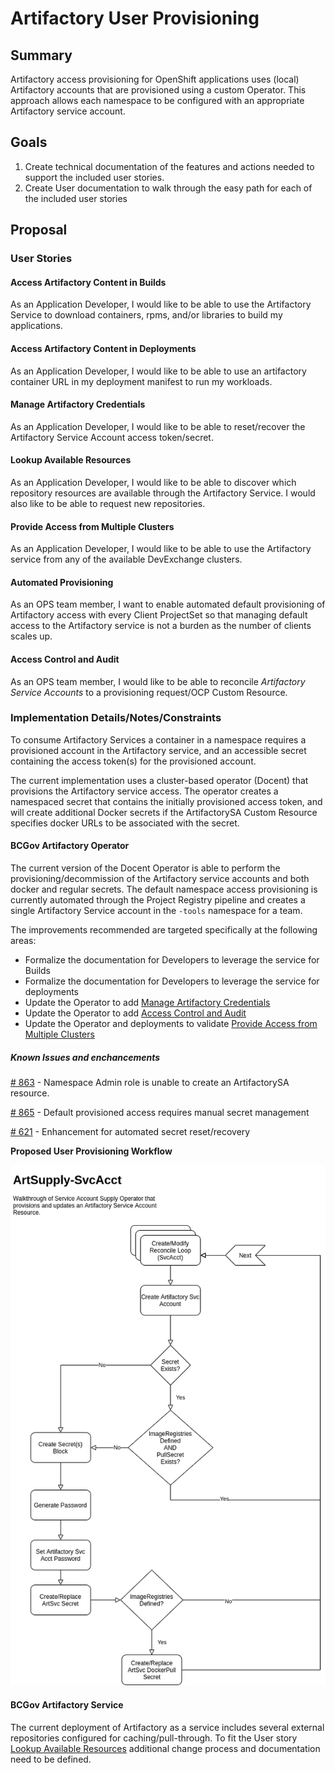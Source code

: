 # Artifactory User Provisioning

## Summary

Artifactory access provisioning for OpenShift applications uses (local) Artifactory accounts that are provisioned using a custom Operator.  This approach allows each namespace to be configured with an appropriate Artifactory service account.

## Goals

1. Create technical documentation of the features and actions needed to support the included user stories.
2. Create User documentation to walk through the easy path for each of the included user stories

## Proposal

### User Stories

#### Access Artifactory Content in Builds

As an Application Developer, I would like to be able to use the Artifactory Service to download containers, rpms, and/or libraries to build my applications.

#### Access Artifactory Content in Deployments

As an Application Developer, I would like to be able to use an artifactory container URL in my deployment manifest to run my workloads.

#### Manage Artifactory Credentials

As an Application Developer, I would like to be able to reset/recover the Artifactory Service Account access token/secret.

#### Lookup Available Resources

As an Application Developer, I would like to be able to discover which repository resources are available through the Artifactory Service.  I would also like to be able to request new repositories.

#### Provide Access from Multiple Clusters

As an Application Developer, I would like to be able to use the Artifactory service from any of the available DevExchange clusters.

#### Automated Provisioning
As an OPS team member, I want to enable automated default provisioning of Artifactory access with every Client ProjectSet so that managing default access to the Artifactory service is not a burden as the number of clients scales up.

#### Access Control and Audit

As an OPS team member, I would like to be able to reconcile *Artifactory Service Accounts* to a provisioning request/OCP Custom Resource.

### Implementation Details/Notes/Constraints

To consume Artifactory Services a container in a namespace requires a provisioned account in the Artifactory service, and an accessible secret containing the access token(s) for the provisioned account.

The current implementation uses a cluster-based operator (Docent) that provisions the Artifactory service access.  The operator creates a namespaced secret that contains the initially provisioned access token, and will create additional Docker secrets if the ArtifactorySA Custom Resource specifies docker URLs to be associated with the secret.

#### BCGov Artifactory Operator

The current version of the Docent Operator is able to perform the provisioning/decommission of the Artifactory service accounts and both docker and regular secrets.  The default namespace access provisioning is currently automated through the Project Registry pipeline and creates a single Artifactory Service account in the `-tools` namespace for a team.

The improvements recommended are targeted specifically at the following areas:

- Formalize the documentation for Developers to leverage the service for Builds
- Formalize the documentation for Developers to leverage the service for deployments
- Update the Operator to add [Manage Artifactory Credentials](#manage-artifactory-credentials)
- Update the Operator to add [Access Control and Audit](#access-control-and-audit)
- Update the Operator and deployments to validate [Provide Access from Multiple Clusters](#provide-access-from-multiple-clusters)

##### Known Issues and enchancements

[# 863](https://github.com/BCDevOps/developer-experience/issues/863) - Namespace Admin role is unable to create an ArtifactorySA resource.

[# 865](https://github.com/BCDevOps/developer-experience/issues/865) - Default provisioned access requires manual secret management

[# 621](https://github.com/BCDevOps/developer-experience/issues/621) - Enhancement for automated secret reset/recovery

**Proposed User Provisioning Workflow**

![UserProvisioning](images/ArtSupply-workflow.png)

#### BCGov Artifactory Service

The current deployment of Artifactory as a service includes several external repositories configured for caching/pull-through.  To fit the User story [Lookup Available Resources](#lookup-available-resources) additional change process and documentation need to be defined.
